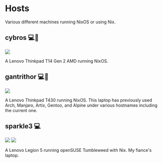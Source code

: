 # Hosts

Various different machines running NixOS or using Nix.

## cybros 💻🔴

![](https://img.shields.io/badge/OS-NixOS-6e9bcb?logo=NixOS)

A Lenovo Thinkpad T14 Gen 2 AMD running NixOS.

## gantrithor 💻🔴

![](https://img.shields.io/badge/OS-NixOS-6e9bcb?logo=NixOS)

A Lenovo Thinkpad T430 running NixOS. This laptop has previously used Arch, Manjaro, Artix, Gentoo, and Alpine under various hostnames including the current one.

## sparkle3 💻

![](https://img.shields.io/badge/OS-openSUSE-74bb20?logo=openSUSE)
![](https://img.shields.io/badge/Nix-gray?logo=NixOS)

A Lenovo Legion 5 running openSUSE Tumbleweed with Nix. My fiance's laptop.
